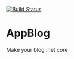 [![Build Status](https://dev.azure.com/onurferikblog/blog/_apis/build/status/nyf16.AppBlog?branchName=master)](https://dev.azure.com/onurferikblog/blog/_build/latest?definitionId=1&branchName=master)
# AppBlog
Make your blog .net core
